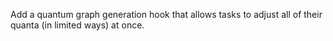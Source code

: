 Add a quantum graph generation hook that allows tasks to adjust all of their quanta (in limited ways) at once.